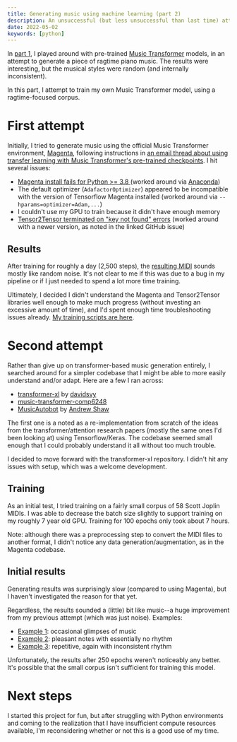 ```yaml
---
title: Generating music using machine learning (part 2)
description: An unsuccessful (but less unsuccessful than last time) attempt to generate ragtime music.
date: 2022-05-02
keywords: [python]
---
```

In [part 1](generating-music.md), I played around with pre-trained [Music Transformer](https://magenta.tensorflow.org/music-transformer) models, in an attempt to generate a piece of ragtime piano music. The results were interesting, but the musical styles were random (and internally inconsistent).

In this part, I attempt to train my own Music Transformer model, using a ragtime-focused corpus.

# First attempt
Initially, I tried to generate music using the official Music Transformer environment, [Magenta](https://magenta.tensorflow.org/), following instructions in [an email thread about using transfer learning with Music Transformer's pre-trained checkpoints](https://groups.google.com/a/tensorflow.org/g/magenta-discuss/c/tRrth7wXF6U). I hit several issues:

* [Magenta install fails for Python >= 3.8 ](https://github.com/magenta/magenta/issues/1962) (worked around via [Anaconda](https://www.anaconda.com/))
* The default optimizer (`AdafactorOptimizer`) appeared to be incompatible with the version of Tensorflow Magenta installed (worked around via `--hparams=optimizer=Adam,...`)
* I couldn't use my GPU to train because it didn't have enough memory
* [Tensor2Tensor terminated on "key not found" errors](https://github.com/magenta/magenta/issues/1862) (worked around with a newer version, as noted in the linked GitHub issue)

## Results
After training for roughly a day (2,500 steps), the [resulting MIDI](../../assets/music-generation/mt-train-2500.mid) sounds mostly like random noise. It's not clear to me if this was due to a bug in my pipeline or if I just needed to spend a lot more time training.

Ultimately, I decided I didn't understand the Magenta and Tensor2Tensor libraries well enough to make much progress (without investing an excessive amount of time), and I'd spent enough time troubleshooting issues already. [My training scripts are here](https://github.com/jaredkrinke/music-transformer-fine-tuning).

# Second attempt
Rather than give up on transformer-based music generation entirely, I searched around for a simpler codebase that I might be able to more easily understand and/or adapt. Here are a few I ran across:

* [transformer-xl](https://github.com/davidsvy/transformer-xl) by [davidsvy](https://github.com/davidsvy)
* [music-transformer-comp6248
](https://github.com/COMP6248-Reproducability-Challenge/music-transformer-comp6248)
* [MusicAutobot](https://github.com/bearpelican/musicautobot) by [Andrew Shaw](https://github.com/bearpelican)

The first one is a noted as a re-implementation from scratch of the ideas from the transformer/attention research papers (mostly the same ones I'd been looking at) using Tensorflow/Keras. The codebase seemed small enough that I could probably understand it all without too much trouble.

I decided to move forward with the transformer-xl repository. I didn't hit any issues with setup, which was a welcome development.

## Training
As an initial test, I tried training on a fairly small corpus of 58 Scott Joplin MIDIs. I was able to decrease the batch size slightly to support training on my roughly 7 year old GPU. Training for 100 epochs only took about 7 hours.

Note: although there was a preprocessing step to convert the MIDI files to another format, I didn't notice any data generation/augmentation, as in the Magenta codebase.

## Initial results
Generating results was surprisingly slow (compared to using Magenta), but I haven't investigated the reason for that yet.

Regardless, the results sounded a (little) bit like music--a huge improvement from my previous attempt (which was just noise). Examples:

* [Example 1](../../assets/music-generation/train-100-1.midi): occasional glimpses of music
* [Example 2](../../assets/music-generation/train-100-2.midi): pleasant notes with essentially no rhythm
* [Example 3](../../assets/music-generation/train-100-3.midi): repetitive, again with inconsistent rhythm

Unfortunately, the results after 250 epochs weren't noticeably any better. It's possible that the small corpus isn't sufficient for training this model.

# Next steps
I started this project for fun, but after struggling with Python environments and coming to the realization that I have insufficient compute resources available, I'm reconsidering whether or not this is a good use of my time.